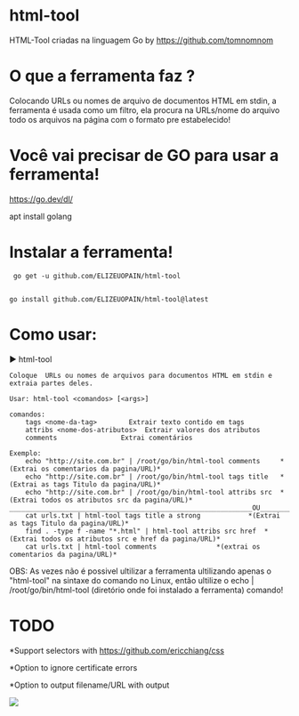 # html-tool
HTML-Tool criadas na linguagem Go by https://github.com/tomnomnom
# O que a ferramenta faz ?
Colocando URLs ou nomes de arquivo de documentos HTML em stdin, a ferramenta é usada como um filtro, ela procura na URLs/nome do arquivo todo os arquivos na página com o formato pre estabelecido! 
# Você vai precisar de GO para usar a ferramenta!
https://go.dev/dl/

apt install golang 
# Instalar a ferramenta!
```
 go get -u github.com/ELIZEUOPAIN/html-tool
 
 ```
 ```
 go install github.com/ELIZEUOPAIN/html-tool@latest

```
# Como usar:
▶ html-tool 

```
Coloque  URLs ou nomes de arquivos para documentos HTML em stdin e extraia partes deles.

Usar: html-tool <comandos> [<args>]

comandos:
	tags <nome-da-tag>        Extrair texto contido em tags
	attribs <nome-dos-atributos>  Extrair valores dos atributos
	comments                Extrai comentários

Exemplo:
	echo "http://site.com.br" | /root/go/bin/html-tool comments 	*(Extrai os comentarios da pagina/URL)*
	echo "http://site.com.br" | /root/go/bin/html-tool tags title 	*(Extrai as tags Titulo da pagina/URL)*
	echo "http://site.com.br" | /root/go/bin/html-tool attribs src 	*(Extrai todos os atributos src da pagina/URL)*
_____________________________________________________________OU___________________________________________________________________________
	cat urls.txt | html-tool tags title a strong			*(Extrai as tags Titulo da pagina/URL)*
	find . -type f -name "*.html" | html-tool attribs src href 	*(Extrai todos os atributos src e href da pagina/URL)*
	cat urls.txt | html-tool comments 				*(extrai os comentarios da pagina/URL)*
```

OBS: As vezes não é possivel ultilizar a ferramenta ultilizando apenas o "html-tool" na sintaxe do comando no Linux, então ultilize o echo
| /root/go/bin/html-tool (diretório onde foi instalado a ferramenta) comando! 
# TODO

*Support selectors with https://github.com/ericchiang/css
        
*Option to ignore certificate errors
        
*Option to output filename/URL with output

<a href="https://www.buymeacoffee.com/elizeudasdores"><img src="https://img.buymeacoffee.com/button-api/?text=Buy me a coffee&emoji=&slug=elizeudasdores&button_colour=FF5F5F&font_colour=ffffff&font_family=Cookie&outline_colour=000000&coffee_colour=FFDD00" /></a>
